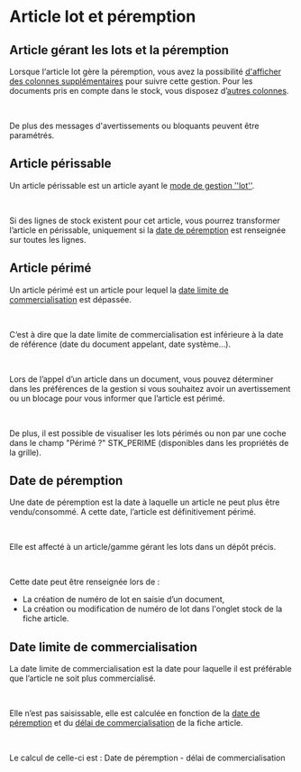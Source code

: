 # Article lot et péremption



## Article gérant les lots et la péremption


Lorsque l‘article lot gère la péremption, vous avez la possibilité [d'afficher des colonnes supplémentaires](Peremption_Champs_disponibles_dans_tous_les_documents.md) pour suivre cette 
 gestion. Pour les documents pris en compte dans le stock, vous disposez 
 d’[autres colonnes](Peremption_Champs_disponibles_dans_les_documents_de_stock.md).


 


De plus des messages d'avertissements ou bloquants peuvent être paramétrés.


## Article périssable


Un article périssable est un article ayant le [mode 
 de gestion ’'lot''](../../../Articles/1/Article/OngletStock/ArticleOngletStock.md).


 


Si des lignes de stock existent pour cet article, vous pourrez transformer 
 l’article en périssable, uniquement si la [date de péremption](DatePeremption.md) 
 est renseignée sur toutes les lignes.


## Article périmé


Un article périmé est un article pour lequel la [date limite 
 de commercialisation](../../../Articles/1/Article/OngletStock/DelaiCommercialisation.md) est dépassée.


 


C‘est à dire que la date limite de commercialisation est inférieure 
 à la date de référence (date du document appelant, date système…).


 


Lors de l’appel d’un article dans un document, vous pouvez déterminer 
 dans les préférences de la gestion si vous souhaitez avoir un avertissement 
 ou un blocage pour vous informer que l’article est périmé.


 


De plus, il est possible de visualiser les lots périmés ou non par une 
 coche dans le champ "Périmé ?" STK\_PERIME (disponibles dans 
 les propriétés de la grille).


## Date de péremption


Une date de péremption est la date à laquelle un article ne peut plus 
 être vendu/consommé. A cette date, l’article est définitivement périmé.


 


Elle est affecté à un article/gamme gérant les lots dans un dépôt précis.


 


Cette date peut être renseignée lors de :


* La création de numéro de lot 
 en saisie d’un document,
* La création ou modification 
 de numéro de lot dans l'onglet stock de la fiche article.


## Date limite de commercialisation


La date limite de commercialisation est la date pour laquelle il est 
 préférable que l’article ne soit plus commercialisé.


 


Elle n’est pas saisissable, elle est calculée en fonction de la [date de péremption](DatePeremption.md) et du [délai de commercialisation](../../../Articles/1/Article/OngletStock/DelaiCommercialisation.md) 
 de la fiche article.


 


Le calcul de celle-ci est : Date de péremption - délai de commercialisation

